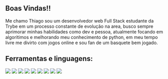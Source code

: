 ## Boas Vindas!!
Me chamo Thiago sou um desenvolvedor web Full Stack estudante da Trybe em um processo constante de evolução na area, busco sempre aprimorar minhas habilidades como dev e pessoa, atualmente focando em algoritimos e melhorando meu conhecimento de python, em meu tempo livre me divirto com jogos online e sou fan de um basquete bem jogado.

## Ferramentas e linguagens:

   <img src="https://img.shields.io/badge/Node.js-339933?style=for-the-badge&logo=nodedotjs&logoColor=white" /> <img src= "https://img.shields.io/badge/GIT-E44C30?style=for-the-badge&logo=git&logoColor=white" /> <img src="https://img.shields.io/badge/JavaScript-323330?style=for-the-badge&logo=javascript&logoColor=F7DF1E" /> <img src="https://img.shields.io/badge/HTML5-E34F26?style=for-the-badge&logo=html5&logoColor=white" /> <img src="https://img.shields.io/badge/TypeScript-007ACC?style=for-the-badge&logo=typescript&logoColor=white" /> <img src="https://img.shields.io/badge/Python-FFD43B?style=for-the-badge&logo=python&logoColor=blue" /> <img src="https://img.shields.io/badge/MySQL-005C84?style=for-the-badge&logo=mysql&logoColor=white" /> <img src="https://img.shields.io/badge/Sequelize-52B0E7?style=for-the-badge&logo=Sequelize&logoColor=white" /> <img src="https://img.shields.io/badge/Docker-2CA5E0?style=for-the-badge&logo=docker&logoColor=white" />
  





